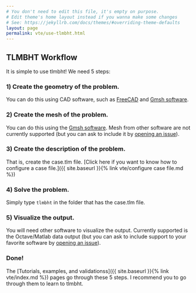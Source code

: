 ```yaml
---
# You don't need to edit this file, it's empty on purpose.
# Edit theme's home layout instead if you wanna make some changes
# See: https://jekyllrb.com/docs/themes/#overriding-theme-defaults
layout: page
permalink: vte/use-tlmbht.html
---
```

<script src="https://cdn.mathjax.org/mathjax/latest/MathJax.js?config=TeX-AMS-MML_HTMLorMML" type="text/javascript"></script>

## TLMBHT Workflow

It is simple to use tlmbht! We need 5 steps:

### 1) Create the geometry of the problem.

You can do this using CAD software, such as [FreeCAD](http://www.freecadweb.org/) and [Gmsh software](http://www.gmsh.info). 

### 2) Create the mesh of the problem.

You can do this using the [Gmsh software](http://www.gmsh.info). Mesh from other software are not currently supported (but you can ask to include it by [opening an issue](https://github.com/hugomilan/tlmbht/issues)).

### 3) Create the description of the problem.

That is, create the case.tlm file. [Click here if you want to know how to configure a case file.]({{ site.baseurl }}{% link vte/configure case file.md %})

### 4) Solve the problem.

Simply type `tlmbht` in the folder that has the case.tlm file.

### 5) Visualize the output.

You will need other software to visualize the output. Currently supported is the Octave/Matlab data output (but you can ask to include support to your favorite software by [opening an issue](https://github.com/hugomilan/tlmbht/issues)).

### Done!

The [Tutorials, examples, and validationss]({{ site.baseurl }}{% link vte/index.md %}) pages go through these 5 steps. I recommend you to go through them to learn to tlmbht.
